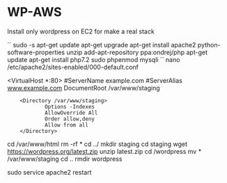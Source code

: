 # WP-AWS
Install only wordpress on EC2 for make a real stack

´´
sudo -s
apt-get update
apt-get upgrade
apt-get install apache2 python-software-properties unzip
add-apt-repository ppa:ondrej/php
apt-get update
apt-get install php7.2
sudo phpenmod mysqli
´´
nano /etc/apache2/sites-enabled/000-default.conf

<VirtualHost *:80>
        #ServerName example.com
        #ServerAlias www.example.com
        DocumentRoot /var/www/staging

        <Directory /var/www/staging>
                Options -Indexes
                AllowOverride All
                Order allow,deny
                Allow from all
        </Directory>
</VirtualHost>

cd /var/www/html
rm -rf *
cd ../
mkdir staging
cd staging
wget https://wordpress.org/latest.zip
unzip latest.zip
cd /wordpress
mv * /var/www/staging
cd ..
rmdir wordpress

sudo service apache2 restart
